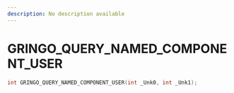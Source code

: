 ```yaml
---
description: No description available 
---
```


# GRINGO_QUERY_NAMED_COMPONENT_USER

```cpp
int GRINGO_QUERY_NAMED_COMPONENT_USER(int _Unk0, int _Unk1);
```